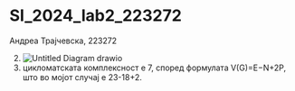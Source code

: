 # SI_2024_lab2_223272
Андреа Трајчевска, 223272

2. ![Untitled Diagram drawio](https://github.com/andreatrajchevska/SI_2024_lab2_223272/assets/167021413/9707236d-0411-416f-b233-c61536379b0e)
3. цикломатската комплексност e 7, според формулата V(G)=E−N+2P, што во мојот случај е 23-18+2.

